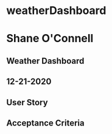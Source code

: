 # weatherDashboard
# Shane O'Connell
## Weather Dashboard
## 12-21-2020

## User Story

## Acceptance Criteria


